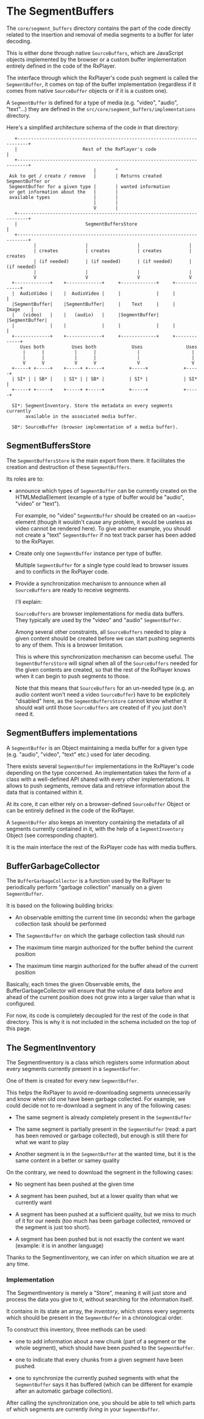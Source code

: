 # The SegmentBuffers ###########################################################

The ``core/segment_buffers`` directory contains the part of the code directly
related to the insertion and removal of media segments to a buffer for later
decoding.

This is either done through native `SourceBuffers`, which are JavaScript objects
implemented by the browser or a custom buffer implementation entirely defined
in the code of the RxPlayer.

The interface through which the RxPlayer's code push segment is called the
`SegmentBuffer`, it comes on top of the buffer implementation (regardless if it
comes from native `SourceBuffer` objects or if it is a custom one).

A `SegmentBuffer` is defined for a type of media (e.g. "video", "audio",
"text"...) they are defined in the `src/core/segment_buffers/implementations`
directory.

Here's a simplified architecture schema of the code in that directory:
```
   +--------------------------------------------------------------------------+
   |                        Rest of the RxPlayer's code                       |
   +--------------------------------------------------------------------------+
                                |       ^
 Ask to get / create / remove   |       | Returns created SegmentBuffer or
 SegmentBuffer for a given type |       | wanted information
 or get information about the   |       |
 available types                |       |
                                |       |
                                V       |
   +--------------------------------------------------------------------------+
   |                         SegmentBuffersStore                              |
   +--------------------------------------------------------------------------+
          |                  |                  |                  |
          | creates          | creates          | creates          | creates
          | (if needed)      | (if needed)      | (if needed)      | (if needed)
          |                  |                  |                  |
          V                  V                  V                  V
  +-------------+    +-------------+     +-------------+     +-------------+
  |  AudioVideo |    |  AudioVideo |     |             |     |             |
  |SegmentBuffer|    |SegmentBuffer|     |    Text     |     |    Image    |
  |   (video)   |    |   (audio)   |     |SegmentBuffer|     |SegmentBuffer|
  |             |    |             |     |             |     |             |
  +-------------+    +-------------+     +-------------+     +-------------+
     Uses both          Uses both             Uses                Uses
      |      |           |      |               |                   |
      |      |           |      |               |                   |
      V      V           V      V               V                   V
  +-----+ +-----+    +-----+ +-----+         +-----+             +-----+
  | SI* | | SB* |    | SI* | | SB* |         | SI* |             | SI* |
  +-----+ +-----+    +-----+ +-----+         +-----+             +-----+

  SI*: SegmentInventory. Store the metadata on every segments currently
       available in the associated media buffer.

  SB*: SourceBuffer (browser implementation of a media buffer).
```



## SegmentBuffersStore #########################################################

The ``SegmentBuffersStore`` is the main export from there.
It facilitates the creation and destruction of these `SegmentBuffers`.

Its roles are to:

  - announce which types of `SegmentBuffer` can be currently created on the
    HTMLMediaElement (example of a type of buffer would be "audio", "video" or
    "text").

    For example, no "video" `SegmentBuffer` should be created on an `<audio>`
    element (though it wouldn't cause any problem, it would be useless
    as video cannot be rendered here). To give another example, you should not
    create a "text" `SegmentBuffer` if no text track parser has been added to
    the RxPlayer.

  - Create only one `SegmentBuffer` instance per type of buffer.

    Multiple `SegmentBuffer` for a single type could lead to browser issues
    and to conflicts in the RxPlayer code.

  - Provide a synchronization mechanism to announce when all `SourceBuffers` are
    ready to receive segments.

    I'll explain:

    `SourceBuffers` are browser implementations for media data buffers.
    They typically are used by the "video" and "audio" `SegmentBuffer`.

    Among several other constraints, all `SourceBuffers` needed to play a
    given content should be created before we can start pushing segments to any
    of them. This is a browser limitation.

    This is where this synchronization mechanism can become useful. The
    `SegmentBuffersStore` will signal when all of the `SourceBuffers`
    needed for the given contents are created, so that the rest of the RxPlayer
    knows when it can begin to push segments to those.

    Note that this means that `SourceBuffers` for an un-needed type (e.g. an
    audio content won't need a video `SourceBuffer`) have to be explicitely
    "disabled" here, as the `SegmentBuffersStore` cannot know whether it should
    wait until those `SourceBuffers` are created of if you just don't need it.



## SegmentBuffers implementations ##############################################

A `SegmentBuffer` is an Object maintaining a media buffer for a given type (e.g.
"audio", "video", "text" etc.) used for later decoding.

There exists several `SegmentBuffer` implementations in the RxPlayer's code
depending on the type concerned.
An implementation takes the form of a class with a well-defined API shared with
every other implementations. It allows to push segments, remove data and
retrieve information about the data that is contained within it.

At its core, it can either rely on a browser-defined `SourceBuffer` Object or
can be entirely defined in the code of the RxPlayer.

A `SegmentBuffer` also keeps an inventory containing the metadata of all
segments currently contained in it, with the help of a `SegmentInventory`
Object (see corresponding chapter).

It is the main interface the rest of the RxPlayer code has with media buffers.



## BufferGarbageCollector ######################################################

The `BufferGarbageCollector` is a function used by the RxPlayer to
periodically perform "garbage collection" manually on a given
`SegmentBuffer`.

It is based on the following building bricks:

  - An observable emitting the current time (in seconds) when the garbage
    collection task should be performed

  - The `SegmentBuffer` on which the garbage collection task should run

  - The maximum time margin authorized for the buffer behind the current
    position

  - The maximum time margin authorized for the buffer ahead of the current
    position

Basically, each times the given Observable emits, the BufferGarbageCollector will
ensure that the volume of data before and ahead of the current position does not
grow into a larger value than what is configured.

For now, its code is completely decoupled for the rest of the code in that
directory. This is why it is not included in the schema included on the top of
this page.



## The SegmentInventory ########################################################

The SegmentInventory is a class which registers some information about every
segments currently present in a `SegmentBuffer`.

One of them is created for every new `SegmentBuffer`.

This helps the RxPlayer to avoid re-downloading segments unnecessarily and know
when old one have been garbage collected.
For example, we could decide not to re-download a segment in any of the
following cases:

  - The same segment is already completely present in the `SegmentBuffer`

  - The same segment is partially present in the `SegmentBuffer` (read: a part
    has been removed or garbage collected), but enough is still there for what
    we want to play

  - Another segment is in the `SegmentBuffer` at the wanted time, but it is the
    same content in a better or samey quality


On the contrary, we need to download the segment in the following cases:

  - No segment has been pushed at the given time

  - A segment has been pushed, but at a lower quality than what we currently
    want

  - A segment has been pushed at a sufficient quality, but we miss to much of it
    for our needs (too much has been garbage collected, removed or the segment
    is just too short).

  - A segment has been pushed but is not exactly the content we want
    (example: it is in another language)

Thanks to the SegmentInventory, we can infer on which situation we are at any time.



### Implementation #############################################################

The SegmentInventory is merely a "Store", meaning it will just store and
process the data you give to it, without searching for the information itself.

It contains in its state an array, the _inventory_, which stores every segments
which should be present in the `SegmentBuffer` in a chronological order.

To construct this inventory, three methods can be used:

  - one to add information about a new chunk (part of a segment or the whole
    segment), which should have been pushed to the `SegmentBuffer`.

  - one to indicate that every chunks from a given segment have been pushed.

  - one to synchronize the currently pushed segments with what the
    `SegmentBuffer` says it has buffered (which can be different for example
    after an automatic garbage collection).

After calling the synchronization one, you should be able to tell which parts of
which segments are currently _living_ in your `SegmentBuffer`.
